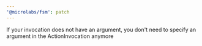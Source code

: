 ```yaml
---
'@microlabs/fsm': patch
---
```


If your invocation does not have an argument, you don't need to specify an argument in the ActionInvocation anymore
